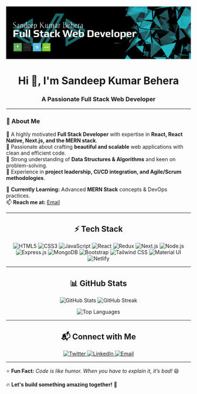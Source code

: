 ![Sandeep Kumar Behera](20220126_061013.jpg)

<h1 align="center">Hi 👋, I'm Sandeep Kumar Behera</h1>
<h3 align="center">A Passionate Full Stack Web Developer</h3>

---

### 🚀 About Me

🔹 A highly motivated **Full Stack Developer** with expertise in **React, React Native, Next.js, and the MERN stack**.  
🔹 Passionate about crafting **beautiful and scalable** web applications with clean and efficient code.  
🔹 Strong understanding of **Data Structures & Algorithms** and keen on problem-solving.  
🔹 Experience in **project leadership, CI/CD integration, and Agile/Scrum methodologies**.  

📖 **Currently Learning:** Advanced **MERN Stack** concepts & DevOps practices.  
📫 **Reach me at:** [Email](mailto:sandeepbeherakbl@gmail.com)  

---

<h2 align="center">⚡ Tech Stack</h2>
<p align="center">
  <img alt="HTML5" src="https://img.shields.io/badge/HTML5-E34F26?style=for-the-badge&logo=html5&logoColor=white" />
  <img alt="CSS3" src="https://img.shields.io/badge/CSS3-1572B6?style=for-the-badge&logo=css3&logoColor=white" />
  <img alt="JavaScript" src="https://img.shields.io/badge/JavaScript-F7DF1E?style=for-the-badge&logo=javascript&logoColor=black" />
  <img alt="React" src="https://img.shields.io/badge/React-20232A?style=for-the-badge&logo=react&logoColor=61DAFB" />
  <img alt="Redux" src="https://img.shields.io/badge/Redux-593D88?style=for-the-badge&logo=redux&logoColor=white" />
  <img alt="Next.js" src="https://img.shields.io/badge/Next.js-000000?style=for-the-badge&logo=nextdotjs&logoColor=white" />
  <img alt="Node.js" src="https://img.shields.io/badge/Node.js-43853D?style=for-the-badge&logo=node.js&logoColor=white" />
  <img alt="Express.js" src="https://img.shields.io/badge/Express.js-404D59?style=for-the-badge" />
  <img alt="MongoDB" src="https://img.shields.io/badge/MongoDB-4EA94B?style=for-the-badge&logo=mongodb&logoColor=white" />
  <img alt="Bootstrap" src="https://img.shields.io/badge/Bootstrap-563D7C?style=for-the-badge&logo=bootstrap&logoColor=white" />
  <img alt="Tailwind CSS" src="https://img.shields.io/badge/Tailwind_CSS-38B2AC?style=for-the-badge&logo=tailwind-css&logoColor=white" />
  <img alt="Material UI" src="https://img.shields.io/badge/Material--UI-0081CB?style=for-the-badge&logo=material-ui&logoColor=white" />
  <img alt="Netlify" src="https://img.shields.io/badge/Netlify-00C7B7?style=for-the-badge&logo=netlify&logoColor=white" />
</p>

---

<h2 align="center">📊 GitHub Stats</h2>
<p align="center">
  <img src="https://github-readme-stats.vercel.app/api?username=SandeepBehera&show_icons=true&theme=radical" alt="GitHub Stats" width="48%"/>
  <img src="https://github-readme-streak-stats.herokuapp.com/?user=SandeepBehera&theme=radical" alt="GitHub Streak" width="48%"/>
</p>
<p align="center">
  <img src="https://github-readme-stats.vercel.app/api/top-langs/?username=SandeepBehera&layout=compact&theme=radical" alt="Top Languages" width="48%"/>
</p>

---

<h2 align="center">📬 Connect with Me</h2>
<p align="center">
    <a href="https://twitter.com/Sandeepkbl" target="_blank">
        <img alt="Twitter" src="https://img.shields.io/badge/Twitter-1DA1F2?style=for-the-badge&logo=twitter&logoColor=white" />
    </a>
    <a href="https://www.linkedin.com/in/sandeep-kumar-behera-24051999/" target="_blank">
        <img alt="LinkedIn" src="https://img.shields.io/badge/LinkedIn-0077B5?style=for-the-badge&logo=linkedin&logoColor=white" />
    </a>
    <a href="mailto:sandeepbeherakbl@gmail.com">
        <img alt="Email" src="https://img.shields.io/badge/Gmail-D14836?style=for-the-badge&logo=gmail&logoColor=white" />
    </a>
</p>

---

⭐ **Fun Fact:** *Code is like humor. When you have to explain it, it’s bad!* 😆

🔥 **Let's build something amazing together!** 🚀
